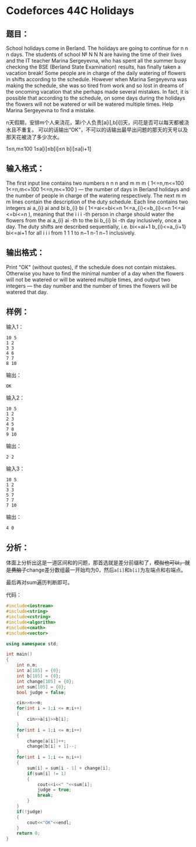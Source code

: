# Codeforces 44C Holidays

## 题目：

School holidays come in Berland. The holidays are going to continue for n n n days. The students of school № N N N are having the time of their lives and the IT teacher Marina Sergeyevna, who has spent all the summer busy checking the BSE (Berland State Examination) results, has finally taken a vacation break! Some people are in charge of the daily watering of flowers in shifts according to the schedule. However when Marina Sergeyevna was making the schedule, she was so tired from work and so lost in dreams of the oncoming vacation that she perhaps made several mistakes. In fact, it is possible that according to the schedule, on some days during the holidays the flowers will not be watered or will be watered multiple times. Help Marina Sergeyevna to find a mistake.

n天假期，安排m个人来浇花，第i个人负责[a[i],b[i]]天，问花是否可以每天都被浇水且不重复。 可以的话输出“OK”，不可以的话输出最早出问题的那天的天号以及那天花被浇了多少次水。

1≤n,m≤100 1≤a[i]≤b[i]≤n b[i]≤a[i+1]

## 输入格式：

The first input line contains two numbers n n n and m m m ( 1<=n,m<=100 1<=n,m<=100 1<=n,m<=100 ) — the number of days in Berland holidays and the number of people in charge of the watering respectively. The next m m m lines contain the description of the duty schedule. Each line contains two integers ai a_{i} ai​ and bi b_{i} bi​ ( 1<=ai<=bi<=n 1<=a_{i}<=b_{i}<=n 1<=ai​<=bi​<=n ), meaning that the i i i -th person in charge should water the flowers from the ai a_{i} ai​ -th to the bi b_{i} bi​ -th day inclusively, once a day. The duty shifts are described sequentially, i.e. bi<=ai+1 b_{i}<=a_{i+1} bi​<=ai+1​ for all i i i from 1 1 1 to n−1 n-1 n−1 inclusively.

## 输出格式：

Print "OK" (without quotes), if the schedule does not contain mistakes. Otherwise you have to find the minimal number of a day when the flowers will not be watered or will be watered multiple times, and output two integers — the day number and the number of times the flowers will be watered that day.

## 样例：

输入1：

    10 5
    1 2
    3 3
    4 6
    7 7
    8 10

输出：

    OK

输入2：

    10 5
    1 2
    2 3
    4 5
    7 8
    9 10

输出：

    2 2

输入3：

    10 5
    1 2
    3 3
    5 7
    7 7
    7 10

输出：

    4 0

## 分析：

体面上分析出这是一道区间和的问题，那首选就是差分前缀和了，~~模拟也可以，就是费脑子~~change差分数组最一开始均为0，然后`a[i]`和`b[i]`为左端点和右端点。

最后再对sum遍历判断即可。

代码：

```cpp
#include<iostream>
#include<string>
#include<cstring>
#include<algorithm>
#include<cmath>
#include<vector>

using namespace std;

int main()
{
    int n,m;
    int a[105] = {0};
    int b[105] = {0};
    int change[105] = {0};
    int sum[105] = {0};
    bool judge = false;

    cin>>n>>m;
    for(int i = 1;i <= m;i++)
    {
        cin>>a[i]>>b[i];
    }
    for(int i = 1;i <= m;i++)
    {
        change[a[i]]++;
        change[b[i] + 1]--;
    }
    for(int i = 1;i <= n;i++)
    {
        sum[i] = sum[i - 1] + change[i];
        if(sum[i] != 1)
        {
            cout<<i<<" "<<sum[i];
            judge = true;
            break;
        }
    }
    if(!judge)
    {
        cout<<"OK"<<endl;
    }
    return 0;
}

```

